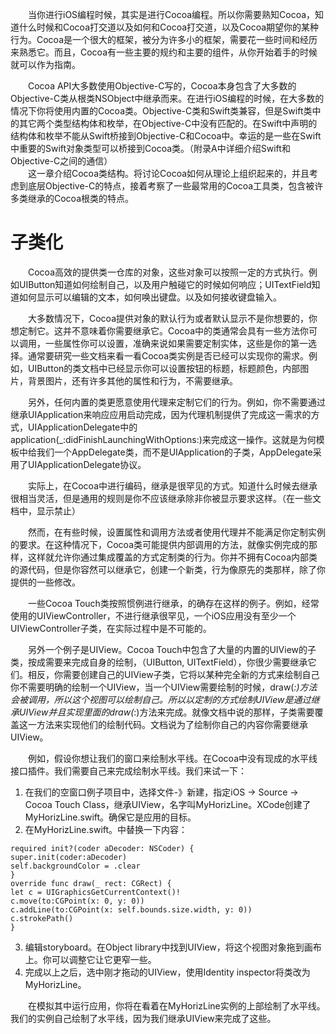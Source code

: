 　　当你进行iOS编程时候，其实是进行Cocoa编程。所以你需要熟知Cocoa，知道什么时候和Cocoa打交道以及如何和Cocoa打交道，以及Cocoa期望你的某种行为。Cocoa是一个很大的框架，被分为许多小的框架，需要花一些时间和经历来熟悉它。而且，Cocoa有一些主要的规约和主要的组件，从你开始着手的时候就可以作为指南。　　　　

　　Cocoa API大多数使用Objective-C写的，Cocoa本身包含了大多数的Objective-C类从根类NSObject中继承而来。在进行iOS编程的时候，在大多数的情况下你将使用内置的Cocoa类。Objective-C类和Swift类兼容，但是Swift类中的其它两个类型结构体和枚举，在Objective-C中没有匹配的。在Swift中声明的结构体和枚举不能从Swift桥接到Objective-C和Cocoa中。幸运的是一些在Swift中重要的Swift对象类型可以桥接到Cocoa类。（附录A中详细介绍Swift和Objective-C之间的通信）  
　　这一章介绍Cocoa类结构。将讨论Cocoa如何从理论上组织起来的，并且考虑到底层Objective-C的特点，接着考察了一些最常用的Cocoa工具类，包含被许多类继承的Cocoa根类的特点。
# 子类化 #
　　Cocoa高效的提供类一仓库的对象，这些对象可以按照一定的方式执行。例如UIButton知道如何绘制自己，以及用户触碰它的时候如何响应；UITextField知道如何显示可以编辑的文本，如何唤出键盘。以及如何接收键盘输入。
　　

　　大多数情况下，Cocoa提供对象的默认行为或者默认显示不是你想要的，你想定制它。这并不意味着你需要继承它。Cocoa中的类通常会具有一些方法你可以调用，一些属性你可以设置，准确来说如果需要定制实体，这些是你的第一选择。通常要研究一些文档来看一看Cocoa类实例是否已经可以实现你的需求。例如，UIButton的类文档中已经显示你可以设置按钮的标题，标题颜色，内部图片，背景图片，还有许多其他的属性和行为，不需要继承。  

  　　另外，任何内置的类更愿意使用代理来定制它们的行为。例如，你不需要通过继承UIApplication来响应应用启动完成，因为代理机制提供了完成这一需求的方式，UIApplicationDelegate中的application(_:didFinishLaunchingWithOptions:)来完成这一操作。这就是为何模板中给我们一个AppDelegate类，而不是UIApplication的子类，AppDelegate采用了UIApplicationDelegate协议。  

　　实际上，在Cocoa中进行编码，继承是很罕见的方式。知道什么时候去继承很相当灵活，但是通用的规则是你不应该继承除非你被显示要求这样。（在一些文档中，显示禁止） 


　　然而，在有些时候，设置属性和调用方法或者使用代理并不能满足你定制实例的要求。在这种情况下，Cocoa类可能提供内部调用的方法，就像实例完成的那样，这样就允许你通过集成覆盖的方式定制类的行为。你并不拥有Cocoa内部类的源代码，但是你容然可以继承它，创建一个新类，行为像原先的类那样，除了你提供的一些修改。  


　　一些Cocoa Touch类按照惯例进行继承，的确存在这样的例子。例如，经常使用的UIViewController，不进行继承很罕见，一个iOS应用没有至少一个UIViewController子类，在实际过程中是不可能的。  


　　另外一个例子是UIView。Cocoa Touch中包含了大量的内置的UIView的子类，按成需要来完成自身的绘制，（UIButton, UITextField），你很少需要继承它们。相反，你需要创建自己的UIView子类，它将以某种完全新的方式来绘制自己你不需要明确的绘制一个UIView，当一个UIView需要绘制的时候，draw(_:)方法会被调用，所以这个视图可以绘制自己。所以以定制的方式绘制UIView是通过继承UIView并且实现里面的draw(_:)方法来完成。就像文档中说的那样，子类需要覆盖这一方法来实现他们的绘制代码。文档说为了绘制你自己的内容你需要继承UIView。  

　　例如，假设你想让我们的窗口来绘制水平线。在Cocoa中没有现成的水平线接口插件。我们需要自己来完成绘制水平线。我们来试一下：  

1. 在我们的空窗口例子项目中，选择文件-》新建，指定iOS → Source → Cocoa Touch Class，继承UIView，名字叫MyHorizLine。XCode创建了MyHorizLine.swift。确保它是应用的目标。
2. 在MyHorizLine.swift。中替换一下内容：
```
required init?(coder aDecoder: NSCoder) {
super.init(coder:aDecoder)
self.backgroundColor = .clear
}
override func draw(_ rect: CGRect) {
let c = UIGraphicsGetCurrentContext()!
c.move(to:CGPoint(x: 0, y: 0))
c.addLine(to:CGPoint(x: self.bounds.size.width, y: 0))
c.strokePath()
} 
```
3. 编辑storyboard。在Object library中找到UIView，将这个视图对象拖到画布上。你可以调整它让它更窄一些。
4. 完成以上之后，选中刚才拖动的UIView，使用Identity inspector将类改为MyHorizLine。

　　在模拟其中运行应用，你将在看着在MyHorizLine实例的上部绘制了水平线。我们的实例自己绘制了水平线，因为我们继承UIView来完成了这些。
